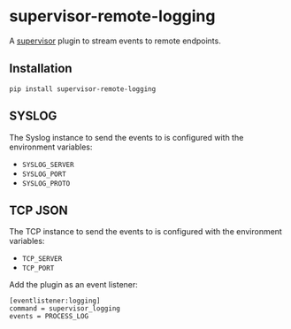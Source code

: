 supervisor-remote-logging
=========================

A [supervisor] plugin to stream events to remote endpoints.

Installation
------------

```
pip install supervisor-remote-logging
```

SYSLOG
------

The Syslog instance to send the events to is configured with the environment variables:

* `SYSLOG_SERVER`
* `SYSLOG_PORT`
* `SYSLOG_PROTO`

TCP JSON
--------

The TCP instance to send the events to is configured with the environment variables:

* `TCP_SERVER`
* `TCP_PORT`

Add the plugin as an event listener:

```
[eventlistener:logging]
command = supervisor_logging
events = PROCESS_LOG
```

[supervisor]: http://supervisord.org/
